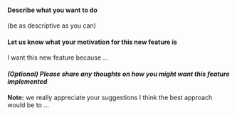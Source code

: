 #### Describe what you want to do

(be as descriptive as you can)

#### Let us know what your motivation for this new feature is

I want this new feature because ...

#### _(Optional) Please share any thoughts on how you might want this feature implemented_

**Note:** we really appreciate your suggestions
I think the best approach would be to ...
